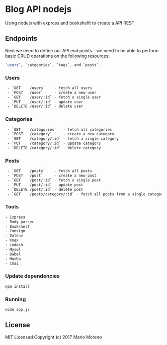 # Blog API nodejs

Using nodejs with express and bookshelft to create a API REST


## Endpoints

Next we need to define our API end points - we need to be able to perform basic CRUD operations on the following resources: 

```bash
`users`, `categories`, `tags`, and `posts`.
```

### Users

```bash
 - `GET    /users`    - fetch all users
 - `POST   /user`     - create a new user
 - `GET    /user/:id` - fetch a single user
 - `PUT    /user/:id` - update user
 - `DELETE /user/:id` - delete user
```

### Categories

```bash
 - `GET    /categories`   - fetch all categories
 - `POST   /category`     - create a new category
 - `GET    /category/:id` - fetch a single category
 - `PUT    /category/:id` - update category
 - `DELETE /category/:id` - delete category
```

### Posts

```bash
 - `GET    /posts`    - fetch all posts
 - `POST   /post`     - create a new post
 - `GET    /post/:id` - fetch a single post
 - `PUT    /post/:id` - update post
 - `DELETE /post/:id` - delete post
 - `GET    /posts/category/:id` - fetch all posts from a single category
```

### Tools

```bash
- Express
- Body parser
- Bookshelf
- Consign
- Dotenv
- Knex
- Lodash
- Mysql
- Babel
- Mocha
- Chai
```

### Update dependencies

```bash
npm install
```

### Running 

```bash
node app.js
```

## License

MIT Licensed
Copyright (c) 2017 Mario Moreno



